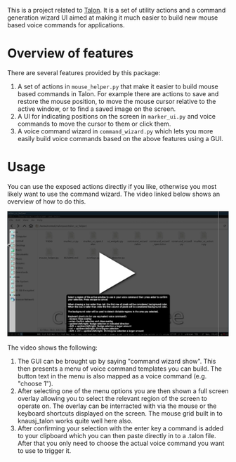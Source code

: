This is a project related to [Talon](https://talonvoice.com/). It is a set of utility actions and a command generation wizard UI aimed at making it much easier to build new mouse based voice commands for applications.

# Overview of features

There are several features provided by this package:

1. A set of actions in `mouse_helper.py` that make it easier to build mouse based commands in Talon. For example there are actions to save and restore the mouse position, to move the mouse cursor relative to the active window, or to find a saved image on the screen.
2. A UI for indicating positions on the screen in `marker_ui.py` and voice commands to move the cursor to them or click them.
3. A voice command wizard in `command_wizard.py` which lets you more easily build voice commands based on the above features using a GUI.

# Usage

You can use the exposed actions directly if you like, otherwise you most likely want to use the command wizard. The video linked below shows an overview of how to do this.

[![Demonstration video](docs/video-demo-thumb.png)](https://talon-ui-helper.s3.ap-southeast-2.amazonaws.com/talon-ui-helper-demo.webm)

The video shows the following:

1. The GUI can be brought up by saying "command wizard show". This then presents a menu of voice command templates you can build. The button text in the menu is also mapped as a voice command (e.g. "choose 1").
2. After selecting one of the menu options you are then shown a full screen overlay allowing you to select the relevant region of the screen to operate on. The overlay can be interracted with via the mouse or the keyboard shortcuts displayed on the screen. The mouse grid built in to knausj\_talon works quite well here also.
3. After confirming your selection with the enter key a command is added to your clipboard which you can then paste directly in to a .talon file. After that you only need to choose the actual voice command you want to use to trigger it.
